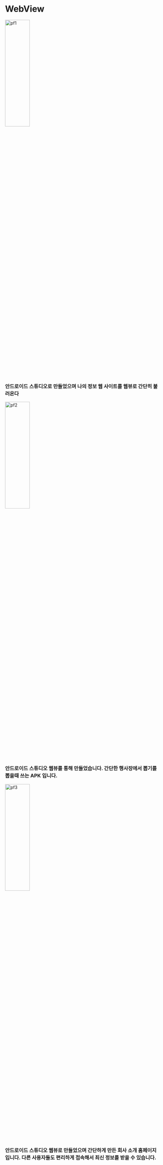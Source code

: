 # WebView
<url src ="https://leesungjun1.netlify.app/"></url>

<img src="https://user-images.githubusercontent.com/65274604/204462712-d4509789-2531-4e23-9fa5-3ba12fa01d4e.png" width="40%" height="30%" title="px(픽셀) 크기 설정" alt="pf1"></img>
<h3>안드로이드 스튜디오로 만들었으며 나의 정보 웹 사이트를 웹뷰로 간단히 불러온다</h3>
<img src="https://user-images.githubusercontent.com/65274604/204462725-f865dfbc-5c65-4204-bd54-b87afdcaa1f6.png" width="40%" height="30%" title="px(픽셀) 크기 설정" alt="pf2"></img>
<h3>안드로이드 스튜디오 웹뷰를 통해 만들었습니다. 간단한 행사장에서 뽑기를 뽑을때 쓰는 APK 입니다.</h3>
<img src="https://user-images.githubusercontent.com/65274604/204462726-696b018a-c4e8-427c-9c53-7cb205fc00fc.png" width="40%" height="30%" title="px(픽셀) 크기 설정" alt="pf3"></img>
<h3>안드로이드 스튜디오 웹뷰로 만들었으며 간단하게 만든  회사 소개 홈페이지 입니다. 다른 사용자들도 편리하게 접속해서 최신 정보를 받을 수 있습니다.</h3>
<h7></h7>
